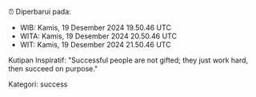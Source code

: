 ⏰ Diperbarui pada:
- WIB: Kamis, 19 Desember 2024 19.50.46 UTC
- WITA: Kamis, 19 Desember 2024 20.50.46 UTC
- WIT: Kamis, 19 Desember 2024 21.50.46 UTC

Kutipan Inspiratif:
"Successful people are not gifted; they just work hard, then succeed on purpose."


Kategori: success

